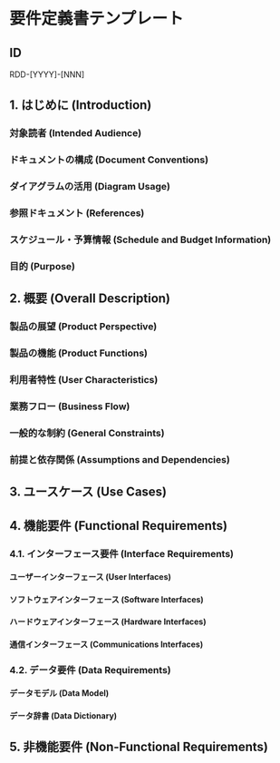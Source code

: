 # 要件定義書テンプレート

## ID

RDD-[YYYY]-[NNN]

## 1. はじめに (Introduction)

### 対象読者 (Intended Audience)

<!-- このドキュメントの対象読者（例：開発者、テスター、プロジェクトマネージャー、ビジネスアナリスト、顧客など）を記述します。
     各読者がこのドキュメントから何を得るべきか、どのような知識レベルを前提としているかを明確にします。 -->

### ドキュメントの構成 (Document Conventions)

<!-- このドキュメントで使用される表記規則、用語、略語、図の凡例などを記述します。
     必要に応じて、参照すべき用語集やスタイルガイドへのリンクを含めます。 -->

### ダイアグラムの活用 (Diagram Usage)

<!-- 読者の理解を促進するため、Mermaid記法を用いたダイアグラムを**必須**とします。ダイアグラムは、複雑な概念やプロセスを視覚的に表現し、テキストだけでは伝わりにくい情報を補完する役割を果たします。Mermaid記法など、プロジェクトで定められた記法を使用してください。 -->

### 参照ドキュメント (References)

<!-- このドキュメントの作成にあたり参照した、または関連する他のドキュメント（例：ビジネス要件定義書、システム設計書、関連標準、規制要件など）をリストします。
     各参照ドキュメントのタイトル、バージョン、日付、および入手先を記載します。 -->

### スケジュール・予算情報 (Schedule and Budget Information)

<!-- このプロジェクトの全体的なスケジュールと予算に関する概要情報（例：フェーズごとの期間、主要なマイルストーン、予算の概要など）を記述します。
     詳細な情報は別途管理されることを明記し、ここでは要件定義のコンテキストで関連する情報に限定します。 -->

### 目的 (Purpose)

<!-- ここに、この要件定義書が作成されるプロジェクトやシステムの目的、達成すべき目標を具体的に記述します。
    - プロジェクトの背景と動機
    - 解決すべき課題やビジネスニーズ
    - システム導入によって得られる期待効果や価値
    - ターゲットとするユーザーやビジネスプロセス
    - プロジェクトのスコープ（対象範囲）の概要
    などを明確に記載してください。 -->

## 2. 概要 (Overall Description)

### 製品の展望 (Product Perspective)

<!-- このシステムが、より大きなシステムの一部であるか、独立した製品であるかを記述します。
     もしより大きなシステムの一部であるならば、そのシステムとの関係性、インターフェース、依存関係などを明確にします。
     既存システムとの連携や、新規開発の場合はその位置づけを説明します。 -->

### 製品の機能 (Product Functions)

<!-- システムが提供する主要な機能の概要を、高レベルで記述します。
     詳細な機能要件は後続のセクションで記述するため、ここでは機能のカテゴリ分けや主要な機能群のリストに留めます。
     システムの全体像を把握できるように、機能間の関連性や優先順位についても触れることができます。 -->

### 利用者特性 (User Characteristics)

<!-- システムを利用する様々なユーザーの特性を記述します。
     例：ユーザーの役割、スキルレベル、経験、利用頻度、身体的特性など。
     ユーザーのニーズや行動パターンを理解することで、より適切なシステム設計に繋がります。
     ※詳細は `actor_template.md` を参照し、以下にアクターをリストしてください。
     例:
     - ACT-001 (顧客)
     - ACT-002 (管理者) -->

### 業務フロー (Business Flow)

<!-- システムがサポートする主要な業務プロセスやワークフローを記述します。
     業務の開始から終了までの流れ、関係するアクター、システムとのインタラクションなどを明確にします。
     業務フロー図（Mermaid記法など）を用いて視覚的に表現することを推奨します。これにより、複雑な業務プロセスも直感的に理解しやすくなります。
     ※詳細は `business_flow_template.md`
       を参照し、以下に業務フローをリストしてください。
     例:
     - BF-001 (商品購入フロー)
     - BF-002 (在庫管理フロー) -->

### 一般的な制約 (General Constraints)

<!-- システムの設計や実装に影響を与える可能性のある一般的な制約事項を記述します。
     例：規制要件、標準規格、ハードウェアの制約、ソフトウェアの制約、運用上の制約、セキュリティポリシー、パフォーマンス要件の概要など。
     これらの制約がシステムにどのような影響を与えるかを明確にします。 -->

### 前提と依存関係 (Assumptions and Dependencies)

<!-- この要件定義書が作成される上での前提条件と、プロジェクトの成功に影響を与える可能性のある依存関係を記述します。
     前提条件の例：特定の技術の利用、既存システムの安定稼働、特定の外部サービスの利用可能性など。
     依存関係の例：他チームからの成果物の提供、特定の法改正の有無など。
     これらの前提や依存関係が満たされない場合のリスクについても言及します。 -->

## 3. ユースケース (Use Cases)

<!-- システムの主要なユースケースをリストし、それぞれのユースケースがどのような機能を提供し、誰が利用するのかを明確にします。
     各ユースケースには、ID、名称、概要、アクター、事前条件、事後条件、基本的な流れ、代替の流れなどを記述します。
     ユースケース図（Mermaid記法など）を用いて視覚的に表現することを推奨します。これにより、システムとユーザーのインタラクションを明確に示し、理解を深めることができます。
     ※詳細は `use_case_template.md`
       を参照し、以下にユースケースをリストしてください。
     例:
     - UC-001 (商品を購入する)
     - UC-002 (パスワードをリセットする) -->

## 4. 機能要件 (Functional Requirements)

<!-- システムが提供すべき具体的な機能要件を詳細に記述します。
     各機能要件は、一意のIDを持ち、明確で、検証可能であり、曖昧さがないように記述します。
     機能要件は、ユーザーがシステムに何を期待するかを明確にするものです。
     機能フロー図やデータフロー図（Mermaid記法など）を用いて視覚的に表現することを推奨します。これにより、機能の内部動作やデータ連携を明確にし、理解を深めることができます。
     ※詳細は `functional_requirement_template.md`
       を参照し、以下に機能をリストしてください。
     例:
     - FR-001 (ユーザー登録機能)
     - FR-002 (商品検索機能) -->

### 4.1. インターフェース要件 (Interface Requirements)

#### ユーザーインターフェース (User Interfaces)

<!-- システムのユーザーインターフェースに関する要件を記述します。
     例：画面レイアウト、ナビゲーション、入力検証、エラーメッセージ、アクセシビリティなど。
     ユーザーがシステムとどのように対話するかを明確にします。
     画面遷移図や画面レイアウト図（Mermaid記法など）を用いて視覚的に表現することを推奨します。これにより、ユーザーインターフェースの構造と操作の流れを明確にし、理解を深めることができます。
     ※詳細は `screen_template.md` を参照し、以下に画面をリストしてください。
     例:
     - SCR-001 (ログイン画面)
     - SCR-002 (商品一覧画面) -->

#### ソフトウェアインターフェース (Software Interfaces)

<!-- システムが外部のソフトウェアシステムとどのように連携するかに関する要件を記述します。
     例：API、データフォーマット、通信プロトコル、エラーハンドリング、認証・認可など。
     連携する外部システムの名称、目的、インターフェースの仕様を明確にします。 -->

#### ハードウェアインターフェース (Hardware Interfaces)

<!-- システムが外部のハードウェアデバイスとどのように連携するかに関する要件を記述します。
     例：プリンター、スキャナー、センサー、専用デバイスなど。
     連携するハードウェアの名称、目的、インターフェースの仕様を明確にします。 -->

#### 通信インターフェース (Communications Interfaces)

<!-- システムが利用する通信プロトコルやネットワークに関する要件を記述します。
     例：TCP/IP、HTTP/HTTPS、FTP、VPN、帯域幅、レイテンシなど。
     システムの通信要件と、それがパフォーマンスやセキュリティに与える影響を明確にします。 -->

### 4.2. データ要件 (Data Requirements)

#### データモデル (Data Model)

<!-- システムが扱うデータの構造と関係性を記述します。
     例：エンティティ、属性、リレーションシップ、データ型、制約など。
     概念データモデル、論理データモデル、物理データモデルのいずれか、または複数を記述します。
     ※詳細は `database_entity_template.md`
       を参照し、以下にエンティティをリストしてください。
     例:
     - ENT-001 (ユーザー)
     - ENT-002 (商品) -->

#### データ辞書 (Data Dictionary)

<!-- システム内で使用されるすべてのデータ要素の定義を記述します。
     例：データ要素名、データ型、長さ、許容値、説明、ビジネスルールなど。
     データの意味と利用方法を明確にし、一貫性を保ちます。 -->

## 5. 非機能要件 (Non-Functional Requirements)

<!-- システムが満たすべき非機能要件を記述します。
     これらはシステムの品質特性（例：性能、信頼性、可用性、保守性、セキュリティ、ユーザビリティ、拡張性など）に関する要件です。
     各非機能要件は、測定可能で検証可能な形で記述します。
     ※詳細は `non_functional_requirement_template.md`
       を参照し、以下に非機能要件をリストしてください。
     例:
     - NFR-001 (応答速度)
     - NFR-002 (データ保全性) -->
